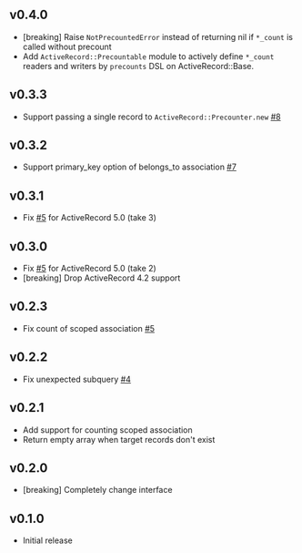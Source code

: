 ## v0.4.0

* [breaking] Raise `NotPrecountedError` instead of returning nil if `*_count` is called without precount
* Add `ActiveRecord::Precountable` module to actively define `*_count` readers and writers by `precounts` DSL on ActiveRecord::Base.

## v0.3.3

* Support passing a single record to `ActiveRecord::Precounter.new` [#8](https://github.com/k0kubun/activerecord-precounter/pull/8)

## v0.3.2

* Support primary\_key option of belongs\_to association [#7](https://github.com/k0kubun/activerecord-precounter/pull/7)

## v0.3.1

* Fix [#5](https://github.com/k0kubun/activerecord-precounter/pull/5) for ActiveRecord 5.0 (take 3)

## v0.3.0

* Fix [#5](https://github.com/k0kubun/activerecord-precounter/pull/5) for ActiveRecord 5.0 (take 2)
* [breaking] Drop ActiveRecord 4.2 support

## v0.2.3

* Fix count of scoped association [#5](https://github.com/k0kubun/activerecord-precounter/pull/5)

## v0.2.2

* Fix unexpected subquery [#4](https://github.com/k0kubun/activerecord-precounter/pull/5)

## v0.2.1

* Add support for counting scoped association
* Return empty array when target records don't exist

## v0.2.0

* [breaking] Completely change interface

## v0.1.0

* Initial release

